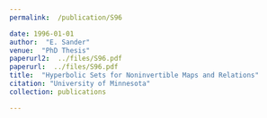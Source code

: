```yaml
---
permalink:  /publication/S96

date: 1996-01-01
author:  "E. Sander"
venue:  "PhD Thesis"
paperurl2:  ../files/S96.pdf
paperurl:  ../files/S96.pdf
title:  "Hyperbolic Sets for Noninvertible Maps and Relations"
citation: "University of Minnesota"
collection: publications

---
```


